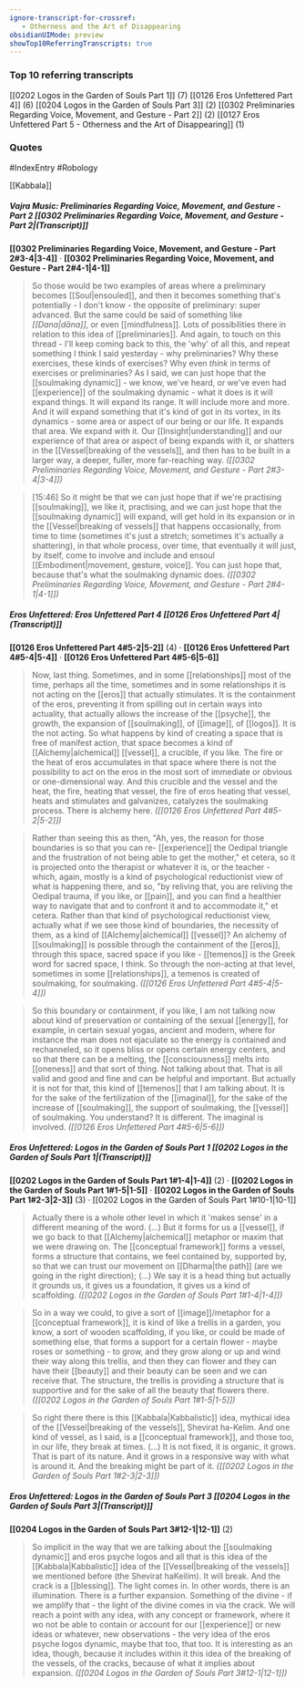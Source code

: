 ```yaml
---
ignore-transcript-for-crossref:
   - Otherness and the Art of Disappearing
obsidianUIMode: preview
showTop10ReferringTranscripts: true
---
```


### Top 10 referring transcripts
[[0202 Logos in the Garden of Souls Part 1]] (7)
[[0126 Eros Unfettered Part 4]] (6)
[[0204 Logos in the Garden of Souls Part 3]] (2)
[[0302 Preliminaries Regarding Voice, Movement, and Gesture - Part 2]] (2)
[[0127 Eros Unfettered Part 5 - Otherness and the Art of Disappearing]] (1)

### Quotes
#IndexEntry #Robology

[[Kabbala]]

##### Vajra Music: Preliminaries Regarding Voice, Movement, and Gesture - Part 2 [[0302 Preliminaries Regarding Voice, Movement, and Gesture - Part 2|(Transcript)]]
<span class="counts">**[[0302 Preliminaries Regarding Voice, Movement, and Gesture - Part 2#3-4|3-4]]** · **[[0302 Preliminaries Regarding Voice, Movement, and Gesture - Part 2#4-1|4-1]]**</span>

> So those would be two examples of areas where a preliminary becomes [[Soul|ensouled]], and then it becomes something that's potentially - I don't know - the opposite of preliminary: super advanced. But the same could be said of something like _[[Dana|dāna]]_, or even [[mindfulness]]. Lots of possibilities there in relation to this idea of [[preliminaries]]. And again, to touch on this thread - I'll keep coming back to this, the 'why' of all this, and repeat something I think I said yesterday - why preliminaries? Why these exercises, these kinds of exercises? Why even _think_ in terms of exercises or preliminaries? As I said, we can just hope that the [[soulmaking dynamic]] - we know, we've heard, or we've even had [[experience]] of the soulmaking dynamic - what it does is it will expand things. It will expand its range. It will include more and more. And it will expand something that it's kind of got in its vortex, in its dynamics - some area or aspect of our being or our life. It expands that area. We expand with it. Our [[Insight|understanding]] and our experience of that area or aspect of being expands with it, or shatters in the [[Vessel|breaking of the vessels]], and then has to be built in a larger way, a deeper, fuller, more far-reaching way. _([[0302 Preliminaries Regarding Voice, Movement, and Gesture - Part 2#3-4|3-4]])_

> [15:46] So it might be that we can just hope that if we're practising [[soulmaking]], we like it, practising, and we can just hope that the [[soulmaking dynamic]] will expand, will get hold in its expansion or in the [[Vessel|breaking of vessels]] that happens occasionally, from time to time (sometimes it's just a stretch; sometimes it's actually a shattering), in that whole process, over time, that eventually it will just, by itself, come to involve and include and ensoul [[Embodiment|movement, gesture, voice]]. You can just hope that, because that's what the soulmaking dynamic does. _([[0302 Preliminaries Regarding Voice, Movement, and Gesture - Part 2#4-1|4-1]])_

##### Eros Unfettered: Eros Unfettered Part 4 [[0126 Eros Unfettered Part 4|(Transcript)]]
<span class="counts">**[[0126 Eros Unfettered Part 4#5-2|5-2]]** (4) · **[[0126 Eros Unfettered Part 4#5-4|5-4]]** · **[[0126 Eros Unfettered Part 4#5-6|5-6]]**</span>

> Now, last thing. Sometimes, and in some [[relationships]] most of the time, perhaps all the time, sometimes and in some relationships it is not acting on the [[eros]] that actually stimulates. It is the containment of the eros, preventing it from spilling out in certain ways into actuality, that actually allows the increase of the [[psyche]], the growth, the expansion of [[soulmaking]], of [[image]], of [[logos]]. It is the not acting. So what happens by kind of creating a space that is free of manifest action, that space becomes a kind of [[Alchemy|alchemical]] [[vessel]], a crucible, if you like. The fire or the heat of eros accumulates in that space where there is not the possibility to act on the eros in the most sort of immediate or obvious or one-dimensional way. And this crucible and the vessel and the heat, the fire, heating that vessel, the fire of eros heating that vessel, heats and stimulates and galvanizes, catalyzes the soulmaking process. There is alchemy here. _([[0126 Eros Unfettered Part 4#5-2|5-2]])_

> Rather than seeing this as then, "Ah, yes, the reason for those boundaries is so that you can re- [[experience]] the Oedipal triangle and the frustration of not being able to get the mother," et cetera, so it is projected onto the therapist or whatever it is, or the teacher - which, again, mostly is a kind of psychological reductionist view of what is happening there, and so, "by reliving that, you are reliving the Oedipal trauma, if you like, or [[pain]], and you can find a healthier way to navigate that and to confront it and to accommodate it," et cetera. Rather than that kind of psychological reductionist view, actually what if we see those kind of boundaries, the necessity of them, as a kind of [[Alchemy|alchemical]] [[vessel]]? An alchemy of [[soulmaking]] is possible through the containment of the [[eros]], through this space, sacred space if you like - [[temenos]] is the Greek word for sacred space, I think. So through the non-acting at that level, sometimes in some [[relationships]], a temenos is created of soulmaking, for soulmaking. _([[0126 Eros Unfettered Part 4#5-4|5-4]])_

> So this boundary or containment, if you like, I am not talking now about kind of preservation or containing of the sexual [[energy]], for example, in certain sexual yogas, ancient and modern, where for instance the man does not ejaculate so the energy is contained and rechanneled, so it opens bliss or opens certain energy centers, and so that there can be a melting, the [[consciousness]] melts into [[oneness]] and that sort of thing. Not talking about that. That is all valid and good and fine and can be helpful and important. But actually it is not for that, this kind of [[temenos]] that I am talking about. It is for the sake of the fertilization of the [[imaginal]], for the sake of the increase of [[soulmaking]], the support of soulmaking, the [[vessel]] of soulmaking. You understand? It is different. The imaginal is involved. _([[0126 Eros Unfettered Part 4#5-6|5-6]])_

##### Eros Unfettered: Logos in the Garden of Souls Part 1 [[0202 Logos in the Garden of Souls Part 1|(Transcript)]]
<span class="counts">**[[0202 Logos in the Garden of Souls Part 1#1-4|1-4]]** (2) · **[[0202 Logos in the Garden of Souls Part 1#1-5|1-5]]** · **[[0202 Logos in the Garden of Souls Part 1#2-3|2-3]]** (3) · [[0202 Logos in the Garden of Souls Part 1#10-1|10-1]]</span>

> Actually there is a whole other level in which it 'makes sense' in a different meaning of the word. (...) But it forms for us a [[vessel]], if we go back to that [[Alchemy|alchemical]] metaphor or maxim that we were drawing on. The [[conceptual framework]] forms a vessel, forms a structure that contains, we feel contained by, supported by, so that we can trust our movement on [[Dharma|the path]] (are we going in the right direction); (...) We say it is a head thing but actually it grounds us, it gives us a foundation, it gives us a kind of scaffolding. _([[0202 Logos in the Garden of Souls Part 1#1-4|1-4]])_

> So in a way we could, to give a sort of [[image]]/metaphor for a [[conceptual framework]], it is kind of like a trellis in a garden, you know, a sort of wooden scaffolding, if you like, or could be made of something else, that forms a support for a certain flower - maybe roses or something - to grow, and they grow along or up and wind their way along this trellis, and then they can flower and they can have their [[beauty]] and their beauty can be seen and we can receive that. The structure, the trellis is providing a structure that is supportive and for the sake of all the beauty that flowers there. _([[0202 Logos in the Garden of Souls Part 1#1-5|1-5]])_

> So right there there is this [[Kabbala|Kabbalistic]] idea, mythical idea of the [[Vessel|breaking of the vessels]], Shevirat ha-Kelim. And one kind of vessel, as I said, is a [[conceptual framework]], and those too, in our life, they break at times. (...) It is not fixed, it is organic, it grows. That is part of its nature. And it grows in a responsive way with what is around it. And the breaking might be part of it. _([[0202 Logos in the Garden of Souls Part 1#2-3|2-3]])_

##### Eros Unfettered: Logos in the Garden of Souls Part 3 [[0204 Logos in the Garden of Souls Part 3|(Transcript)]]
<span class="counts">**[[0204 Logos in the Garden of Souls Part 3#12-1|12-1]]** (2)</span>

> So implicit in the way that we are talking about the [[soulmaking dynamic]] and eros psyche logos and all that is this idea of the [[Kabbala|Kabbalistic]] idea of the [[Vessel|breaking of the vessels]] we mentioned before (the Shevirat haKeilim). It will break. And the crack is a [[blessing]]. The light comes in. In other words, there is an illumination. There is a further expansion. Something of the divine - if we amplify that - the light of the divine comes in via the crack. We will reach a point with any idea, with any concept or framework, where it wo not be able to contain or account for our [[experience]] or new ideas or whatever, new observations - the very idea of the eros psyche logos dynamic, maybe that too, that too. It is interesting as an idea, though, because it includes within it this idea of the breaking of the vessels, of the cracks, because of what it implies about expansion. _([[0204 Logos in the Garden of Souls Part 3#12-1|12-1]])_

<br/>

